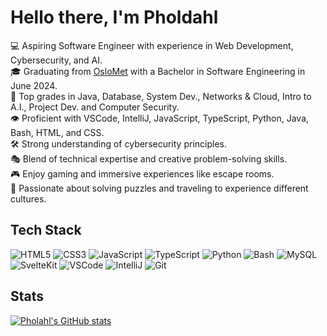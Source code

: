 # Hello there, I'm Pholdahl

💻  Aspiring Software Engineer with experience in Web Development, Cybersecurity, and AI. <br/>
🎓  Graduating from [OsloMet](https://www.oslomet.no/studier/tkd/dataingenior) with a Bachelor in Software Engineering in June 2024. <br/>
🎲  Top grades in Java, Database, System Dev., Networks & Cloud, Intro to A.I., Project Dev. and Computer Security. <br/>
👁️  Proficient with VSCode, IntelliJ, JavaScript, TypeScript, Python, Java, Bash, HTML, and CSS. <br/>
🛠  Strong understanding of cybersecurity principles. <br/>
🎭  Blend of technical expertise and creative problem-solving skills. <br/>
🎮  Enjoy gaming and immersive experiences like escape rooms. <br/>
🚀  Passionate about solving puzzles and traveling to experience different cultures. <br/>

## Tech Stack
![HTML5](https://img.shields.io/badge/HTML5-E34F26.svg?style=for-the-badge&logo=HTML5&logoColor=white)
![CSS3](https://img.shields.io/badge/CSS3-1572B6.svg?style=for-the-badge&logo=CSS3&logoColor=white)
![JavaScript](https://img.shields.io/badge/JavaScript-F7DF1E.svg?style=for-the-badge&logo=JavaScript&logoColor=black)
![TypeScript](https://img.shields.io/badge/TypeScript-3178C6.svg?style=for-the-badge&logo=TypeScript&logoColor=white)
![Python](https://img.shields.io/badge/Python-3776AB.svg?style=for-the-badge&logo=Python&logoColor=white)
![Bash](https://img.shields.io/badge/GNU%20Bash-4EAA25.svg?style=for-the-badge&logo=GNU-Bash&logoColor=white)
![MySQL](https://img.shields.io/badge/MySQL-4479A1.svg?style=for-the-badge&logo=MySQL&logoColor=white)
![SvelteKit](https://img.shields.io/badge/Svelte-FF3E00.svg?style=for-the-badge&logo=Svelte&logoColor=white)
![VSCode](https://img.shields.io/badge/VSCode-0078D4?style=for-the-badge&logo=visual%20studio%20code&logoColor=white)
![IntelliJ](https://img.shields.io/badge/IntelliJ%20IDEA-000000.svg?style=for-the-badge&logo=IntelliJ-IDEA&logoColor=white)
![Git](https://img.shields.io/badge/Git-F05032.svg?style=for-the-badge&logo=Git&logoColor=white)

## Stats
[![Pholahl's GitHub stats](https://github-readme-stats.vercel.app/api?username=pholdahl&count_private=true&show_icons=true&theme=tokyonights&hide_rank=true)](https://github.com/anuraghazra/github-readme-stats)



<!-- https://github.com/anuraghazra/github-readme-stats/blob/master/themes/README.md -->
<!--
**pholdahl/pholdahl** is a ✨ _special_ ✨ repository because its `README.md` (this file) appears on your GitHub profile.

Here are some ideas to get you started:

- 🔭 I’m currently working on ...
- 🌱 I’m currently learning ...
- 👯 I’m looking to collaborate on ...
- 🤔 I’m looking for help with ...
- 💬 Ask me about ...
- 📫 How to reach me: ...
- 😄 Pronouns: ...
- ⚡ Fun fact: ...
-->
